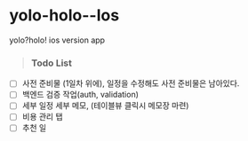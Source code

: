 # yolo-holo--Ios
yolo?holo! ios version app

> ### Todo List

- [ ] 사전 준비물 (1일차 위에), 일정을 수정해도 사전 준비물은 남아있다.
- [ ] 백엔드 검증 작업(auth, validation)
- [ ] 세부 일정 세부 메모, (테이블뷰 클릭시 메모장 마련)
- [ ] 비용 관리 탭
- [ ] 추천 일

